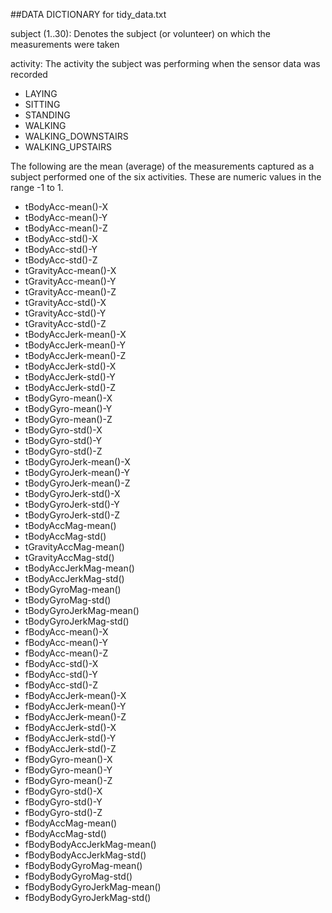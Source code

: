 ##DATA DICTIONARY for tidy_data.txt

subject (1..30): Denotes the subject (or volunteer) on which the measurements were taken
	
activity: The activity the subject was performing when the sensor data was recorded
* LAYING
* SITTING
* STANDING
* WALKING
* WALKING_DOWNSTAIRS
* WALKING_UPSTAIRS
			
The following are the mean (average) of the measurements captured as a 
subject performed one of the six activities.  These are numeric values 
in the range -1 to 1.

* tBodyAcc-mean()-X
* tBodyAcc-mean()-Y
* tBodyAcc-mean()-Z
* tBodyAcc-std()-X 
* tBodyAcc-std()-Y
* tBodyAcc-std()-Z
* tGravityAcc-mean()-X
* tGravityAcc-mean()-Y
* tGravityAcc-mean()-Z
* tGravityAcc-std()-X
* tGravityAcc-std()-Y
* tGravityAcc-std()-Z
* tBodyAccJerk-mean()-X
* tBodyAccJerk-mean()-Y
* tBodyAccJerk-mean()-Z
* tBodyAccJerk-std()-X 
* tBodyAccJerk-std()-Y 
* tBodyAccJerk-std()-Z 
* tBodyGyro-mean()-X
* tBodyGyro-mean()-Y
* tBodyGyro-mean()-Z
* tBodyGyro-std()-X
* tBodyGyro-std()-Y
* tBodyGyro-std()-Z
* tBodyGyroJerk-mean()-X
* tBodyGyroJerk-mean()-Y
* tBodyGyroJerk-mean()-Z
* tBodyGyroJerk-std()-X 
* tBodyGyroJerk-std()-Y 
* tBodyGyroJerk-std()-Z 
* tBodyAccMag-mean()    
* tBodyAccMag-std()     
* tGravityAccMag-mean() 
* tGravityAccMag-std()  
* tBodyAccJerkMag-mean()
* tBodyAccJerkMag-std() 
* tBodyGyroMag-mean()   
* tBodyGyroMag-std()    
* tBodyGyroJerkMag-mean()
* tBodyGyroJerkMag-std() 
* fBodyAcc-mean()-X      
* fBodyAcc-mean()-Y      
* fBodyAcc-mean()-Z      
* fBodyAcc-std()-X       
* fBodyAcc-std()-Y       
* fBodyAcc-std()-Z       
* fBodyAccJerk-mean()-X  
* fBodyAccJerk-mean()-Y  
* fBodyAccJerk-mean()-Z  
* fBodyAccJerk-std()-X   
* fBodyAccJerk-std()-Y   
* fBodyAccJerk-std()-Z   
* fBodyGyro-mean()-X     
* fBodyGyro-mean()-Y     
* fBodyGyro-mean()-Z     
* fBodyGyro-std()-X      
* fBodyGyro-std()-Y      
* fBodyGyro-std()-Z      
* fBodyAccMag-mean()     
* fBodyAccMag-std()      
* fBodyBodyAccJerkMag-mean()
* fBodyBodyAccJerkMag-std() 
* fBodyBodyGyroMag-mean()   
* fBodyBodyGyroMag-std()    
* fBodyBodyGyroJerkMag-mean()
* fBodyBodyGyroJerkMag-std()